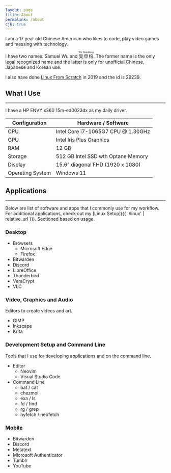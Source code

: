 ```yaml
---
layout: page
title: About
permalink: /about
cjk: true
---
```


I am a 17 year old Chinese American who likes to code, play video games and
messing with technology.

I have two names: Samuel Wu and
<ruby lang="cmn">吴申榕<rp>(</rp><rt>Wū ShēnRóng</rt><rp>)</rp></ruby>.
The former name is the only legal recognized name and the latter is only for
unofficial Chinese, Japanese and Korean use.

I also have done [Linux From Scratch][lfs] in 2019 and the id is 29239.

## What I Use

---

I have a HP ENVY x360 15m-ed0023dx as my daily driver.

| Configuration    | Hardware / Software                |
| ---------------- | ---------------------------------- |
| CPU              | Intel Core i7-1065G7 CPU @ 1.30GHz |
| GPU              | Intel Iris Plus Graphics           |
| RAM              | 12 GB                              |
| Storage          | 512 GB Intel SSD wth Optane Memory |
| Display          | 15.6" diagonal FHD (1920 x 1080)   |
| Operating System | Windows 11                         |

## Applications

---

Below are list of software and apps that I commonly use for my workflow. For
additional applications, check out my
[Linux Setup]({{ '/linux' | relative_url }}).
Sectioned based on usage.

### Desktop

- Browsers
  - Microsoft Edge
  - Firefox
- Bitwarden
- Discord
- LibreOffice
- Thunderbird
- VeraCrypt
- VLC

### Video, Graphics and Audio

Editors to create videos and art.

- GIMP
- Inkscape
- Krita

### Development Setup and Command Line

Tools that I use for developing applications and on the command line.

- Editor
  - Neovim
  - Visual Studio Code
- Command Line
  - bat / cat
  - chezmoi
  - exa / ls
  - fd / find
  - rg / grep
  - hyfetch / neofetch

### Mobile

- Bitwarden
- Discord
- Metatext
- Microsoft Authenticator
- Tumblr
- YouTube

[lfs]: https://www.linuxfromscratch.org/
